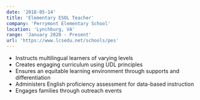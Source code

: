 ```yaml
---
date: '2018-05-14'
title: 'Elementary ESOL Teacher'
company: 'Perrymont Elementary School'
location: 'Lynchburg, VA'
range: 'January 2020 - Present'
url: 'https://www.lcsedu.net/schools/pes'
---
```


- Instructs multilingual learners of varying levels
- Creates engaging curriculum using UDL principles
- Ensures an equitable learning environment through supports and differentiation
- Administers English proficiency assessment for data-based instruction
- Engages families through outreach events
